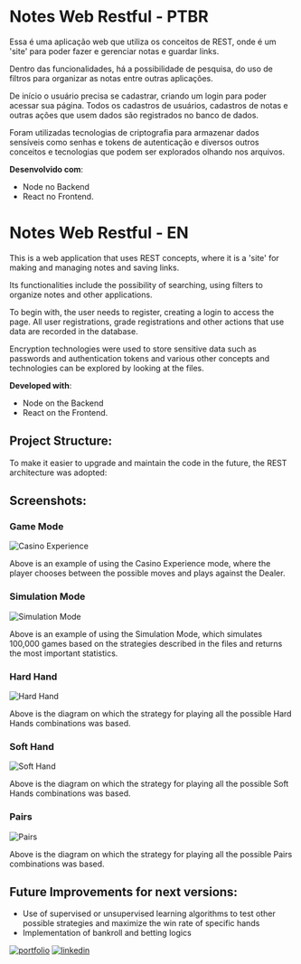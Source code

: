 # Notes Web Restful - PTBR

Essa é uma aplicação web que utiliza os conceitos de REST, onde é um 'site' para poder fazer e gerenciar notas e guardar links. 

Dentro das funcionalidades, há a possibilidade de pesquisa, do uso de filtros para organizar as notas entre outras aplicações.

De início o usuário precisa se cadastrar, criando um login para poder acessar sua página. Todos os cadastros de usuários, cadastros de notas e outras ações que usem dados são registrados no banco de dados.

Foram utilizadas tecnologias de criptografia para armazenar dados sensíveis como senhas e tokens de autenticação e diversos outros conceitos e tecnologias que podem ser explorados olhando nos arquivos.

**Desenvolvido com**:
- Node no Backend 
- React no Frontend.


# Notes Web Restful - EN

This is a web application that uses REST concepts, where it is a 'site' for making and managing notes and saving links. 

Its functionalities include the possibility of searching, using filters to organize notes and other applications.

To begin with, the user needs to register, creating a login to access the page. All user registrations, grade registrations and other actions that use data are recorded in the database.

Encryption technologies were used to store sensitive data such as passwords and authentication tokens and various other concepts and technologies can be explored by looking at the files.

**Developed with**:
- Node on the Backend 
- React on the Frontend.


## Project Structure:
To make it easier to upgrade and maintain the code in the future, the REST architecture was adopted:

## Screenshots:

### Game Mode
![Casino Experience](./Blackjack/img/game_mode.png)

Above is an example of using the Casino Experience mode, where the player chooses between the possible moves and plays against the Dealer.

### Simulation Mode
![Simulation Mode](./Blackjack/img/simulation_mode.png)

Above is an example of using the Simulation Mode, which simulates 100,000 games based on the strategies described in the files and returns the most important statistics.

### Hard Hand
![Hard Hand](./Blackjack/img/hard_hand.jpg)

Above is the diagram on which the strategy for playing all the possible Hard Hands combinations was based.

### Soft Hand
![Soft Hand](./Blackjack/img/soft_hand.jpg)

Above is the diagram on which the strategy for playing all the possible Soft Hands combinations was based.

### Pairs
![Pairs](./Blackjack/img/Pairs.jpg)

Above is the diagram on which the strategy for playing all the possible Pairs combinations was based.

## Future Improvements for next versions:

- Use of supervised or unsupervised learning algorithms to test other possible strategies and maximize the win rate of specific hands
- Implementation of bankroll and betting logics




[![portfolio](https://img.shields.io/badge/my_portfolio-000?style=for-the-badge&logo=ko-fi&logoColor=white)](https://github.com/thpgoncalves)
[![linkedin](https://img.shields.io/badge/linkedin-0A66C2?style=for-the-badge&logo=linkedin&logoColor=white)](https://www.linkedin.com/in/thiago-pereira-goncalves/)
